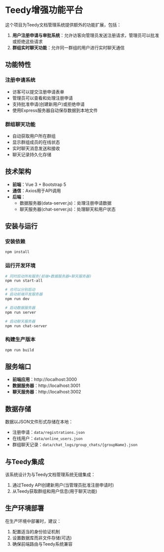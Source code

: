 # Teedy增强功能平台

这个项目为Teedy文档管理系统提供额外的功能扩展，包括：

1. **用户注册申请与审批系统**：允许访客向管理员发送注册请求，管理员可以批准或拒绝这些请求
2. **群组实时聊天功能**：允许同一群组的用户进行实时聊天通信

## 功能特性

### 注册申请系统

- 访客可以提交注册申请表单
- 管理员可以查看和处理注册申请
- 支持批准申请(创建新用户)或拒绝申请
- 使用Express服务器自动保存数据到本地文件

### 群组聊天功能

- 自动获取用户所在群组
- 显示群组成员的在线状态
- 实时聊天消息发送和接收
- 聊天记录持久化存储

## 技术架构

- **前端**：Vue 3 + Bootstrap 5
- **通信**：Axios用于API调用
- **后端**：
  - 数据服务器(data-server.js)：处理注册申请数据
  - 聊天服务器(chat-server.js)：处理聊天和用户状态

## 安装与运行

### 安装依赖

```bash
npm install
```

### 运行开发环境

```bash
# 同时启动所有服务(前端+数据服务器+聊天服务器)
npm run start-all

# 也可以分别启动
# 启动前端开发服务器
npm run dev

# 启动数据服务器
npm run server

# 启动聊天服务器
npm run chat-server
```

### 构建生产版本

```bash
npm run build
```

## 服务端口

- **前端应用**：http://localhost:3000
- **数据服务器**：http://localhost:3001
- **聊天服务器**：http://localhost:3002

## 数据存储

数据以JSON文件形式存储在本地：

- 注册申请：`data/registrations.json`
- 在线用户：`data/online_users.json`
- 群组聊天记录：`data/chat_logs/group_chats/{groupName}.json`

## 与Teedy集成

该系统设计为与Teedy文档管理系统无缝集成：

1. 通过Teedy API创建新用户(当管理员批准注册申请时)
2. 从Teedy获取群组和用户信息(用于聊天功能)

## 生产环境部署

在生产环境中部署时，建议：

1. 配置适当的身份验证机制
2. 设置数据库而非文件存储(可选)
3. 确保前端路由与Teedy系统兼容 